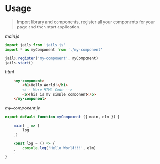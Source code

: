 
# Usage

> Import library and components, register all your components for your page and then start application.

*main.js*

```js
import jails from 'jails-js'
import * as myComponent from './my-component'

jails.register('my-component', myComponent)
jails.start()
```

*html*

```html 
    <my-component>
        <h1>Hello World!</h1>
        <!-- More HTML Code -->
        <p>This is my simple component</p>
    </my-component>
```

*my-component.js*

```js
export default function myComponent ({ main, elm }) {
    
    main( _ => [
        log
    ])

    const log = () => {
        console.log('Hello World!!!', elm)
    }
}
```

